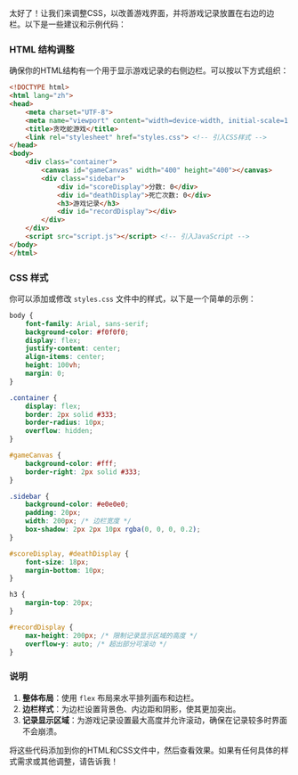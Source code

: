 太好了！让我们来调整CSS，以改善游戏界面，并将游戏记录放置在右边的边栏。以下是一些建议和示例代码：

### HTML 结构调整
确保你的HTML结构有一个用于显示游戏记录的右侧边栏。可以按以下方式组织：

```html
<!DOCTYPE html>
<html lang="zh">
<head>
    <meta charset="UTF-8">
    <meta name="viewport" content="width=device-width, initial-scale=1.0">
    <title>贪吃蛇游戏</title>
    <link rel="stylesheet" href="styles.css"> <!-- 引入CSS样式 -->
</head>
<body>
    <div class="container">
        <canvas id="gameCanvas" width="400" height="400"></canvas>
        <div class="sidebar">
            <div id="scoreDisplay">分数: 0</div>
            <div id="deathDisplay">死亡次数: 0</div>
            <h3>游戏记录</h3>
            <div id="recordDisplay"></div>
        </div>
    </div>
    <script src="script.js"></script> <!-- 引入JavaScript -->
</body>
</html>
```

### CSS 样式
你可以添加或修改 `styles.css` 文件中的样式，以下是一个简单的示例：

```css
body {
    font-family: Arial, sans-serif;
    background-color: #f0f0f0;
    display: flex;
    justify-content: center;
    align-items: center;
    height: 100vh;
    margin: 0;
}

.container {
    display: flex;
    border: 2px solid #333;
    border-radius: 10px;
    overflow: hidden;
}

#gameCanvas {
    background-color: #fff;
    border-right: 2px solid #333;
}

.sidebar {
    background-color: #e0e0e0;
    padding: 20px;
    width: 200px; /* 边栏宽度 */
    box-shadow: 2px 2px 10px rgba(0, 0, 0, 0.2);
}

#scoreDisplay, #deathDisplay {
    font-size: 18px;
    margin-bottom: 10px;
}

h3 {
    margin-top: 20px;
}

#recordDisplay {
    max-height: 200px; /* 限制记录显示区域的高度 */
    overflow-y: auto; /* 超出部分可滚动 */
}
```

### 说明
1. **整体布局**：使用 `flex` 布局来水平排列画布和边栏。
2. **边栏样式**：为边栏设置背景色、内边距和阴影，使其更加突出。
3. **记录显示区域**：为游戏记录设置最大高度并允许滚动，确保在记录较多时界面不会崩溃。

将这些代码添加到你的HTML和CSS文件中，然后查看效果。如果有任何具体的样式需求或其他调整，请告诉我！